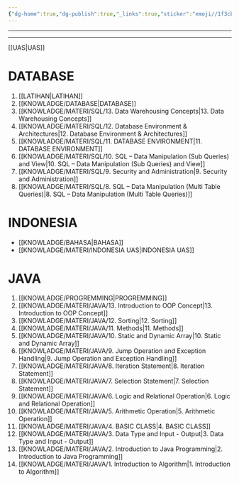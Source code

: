 ```yaml
---
{"dg-home":true,"dg-publish":true,"_links":true,"sticker":"emoji//1f3cb-fe0f-200d-2640-fe0f","permalink":"/uas/","tags":["gardenEntry"],"dgPassFrontmatter":true,"noteIcon":""}
---
```




---
---
[[UAS\|UAS]]
# DATABASE
1. [[LATIHAN\|LATIHAN]]
2. [[KNOWLADGE/DATABASE\|DATABASE]]
3. [[KNOWLADGE/MATERI/SQL/13. Data Warehousing Concepts\|13. Data Warehousing Concepts]]
4. [[KNOWLADGE/MATERI/SQL/12. Database Environment & Architectures\|12. Database Environment & Architectures]]
5. [[KNOWLADGE/MATERI/SQL/11. DATABASE ENVIRONMENT\|11. DATABASE ENVIRONMENT]]
6. [[KNOWLADGE/MATERI/SQL/10. SQL – Data Manipulation (Sub Queries) and View\|10. SQL – Data Manipulation (Sub Queries) and View]]
7. [[KNOWLADGE/MATERI/SQL/9. Security and Administration\|9. Security and Administration]]
8. [[KNOWLADGE/MATERI/SQL/8. SQL – Data Manipulation (Multi Table Queries)\|8. SQL – Data Manipulation (Multi Table Queries)]]
# INDONESIA
- [[KNOWLADGE/BAHASA\|BAHASA]]
- [[KNOWLADGE/MATERI/INDONESIA UAS\|INDONESIA UAS]]
# JAVA
1. [[KNOWLADGE/PROGREMMING\|PROGREMMING]]
2. [[KNOWLADGE/MATERI/JAVA/13. Introduction to OOP Concept\|13. Introduction to OOP Concept]]
3. [[KNOWLADGE/MATERI/JAVA/12. Sorting\|12. Sorting]]
4. [[KNOWLADGE/MATERI/JAVA/11. Methods\|11. Methods]]
5. [[KNOWLADGE/MATERI/JAVA/10. Static and Dynamic Array\|10. Static and Dynamic Array]]
6. [[KNOWLADGE/MATERI/JAVA/9. Jump Operation and Exception Handling\|9. Jump Operation and Exception Handling]]
7. [[KNOWLADGE/MATERI/JAVA/8. Iteration Statement\|8. Iteration Statement]]
8. [[KNOWLADGE/MATERI/JAVA/7. Selection Statement\|7. Selection Statement]]
9. [[KNOWLADGE/MATERI/JAVA/6. Logic and Relational Operation\|6. Logic and Relational Operation]]
10. [[KNOWLADGE/MATERI/JAVA/5. Arithmetic Operation\|5. Arithmetic Operation]]
11. [[KNOWLADGE/MATERI/JAVA/4. BASIC CLASS\|4. BASIC CLASS]]
12. [[KNOWLADGE/MATERI/JAVA/3. Data Type and Input - Output\|3. Data Type and Input - Output]]
13. [[KNOWLADGE/MATERI/JAVA/2. Introduction to Java Programming\|2. Introduction to Java Programming]]
14. [[KNOWLADGE/MATERI/JAVA/1. Introduction to Algorithm\|1. Introduction to Algorithm]]